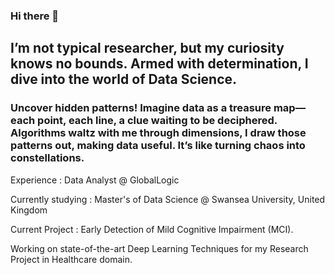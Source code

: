 ### Hi there 👋

## I’m not  typical researcher, but my curiosity knows no bounds. Armed with determination, I dive into the world of Data Science. 
### Uncover hidden patterns! Imagine data as a treasure map—each point, each line, a clue waiting to be deciphered. Algorithms waltz with me through dimensions, I draw those patterns out, making data useful. It’s like turning chaos into constellations.

Experience : Data Analyst @ GlobalLogic 

Currently studying : Master's of Data Science @ Swansea University, United Kingdom

Current Project : Early Detection of Mild Cognitive Impairment (MCI). 

Working on state-of-the-art Deep Learning Techniques for my Research Project in Healthcare domain.
